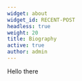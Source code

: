 ```yaml
---
widget: about
widget_id: RECENT-POST
headless: true
weight: 20
title: Biography
active: true
author: admin
---
```

Hello there